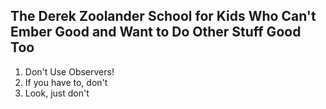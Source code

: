 
##  The Derek Zoolander School for Kids Who Can't Ember Good and Want to Do Other Stuff Good Too

1. Don't Use Observers!
2. If you have to, don't
3. Look, just don't
